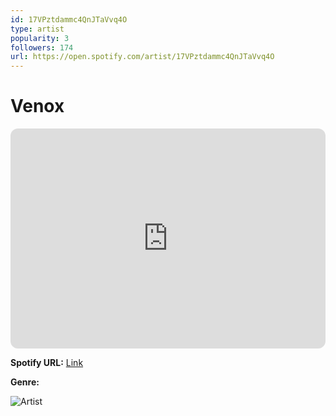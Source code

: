 ```yaml
---
id: 17VPztdammc4QnJTaVvq4O
type: artist
popularity: 3
followers: 174
url: https://open.spotify.com/artist/17VPztdammc4QnJTaVvq4O
---
```

# Venox

<iframe style="border-radius:12px" src="https://open.spotify.com/embed/artist/17VPztdammc4QnJTaVvq4O" width="100%" height="352" frameBorder="0" allowfullscreen="" allow="autoplay; clipboard-write; encrypted-media; fullscreen; picture-in-picture" loading="lazy"></iframe>

**Spotify URL:** [Link](https://open.spotify.com/artist/17VPztdammc4QnJTaVvq4O)

**Genre:** 

![Artist](https://i.scdn.co/image/ab6761610000e5ebb50e0634da90243f4c3ad2ba)

